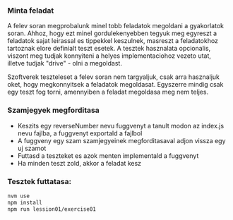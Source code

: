 ### Minta feladat

A felev soran megprobalunk minel tobb feladatok megoldani a gyakorlatok soran.
Ahhoz, hogy ezt minel gordulekenyebben tegyuk meg egyreszt a feladatok sajat leirassal es tippekkel keszulnek,
masreszt a feladatokhoz tartoznak elore definialt teszt esetek. A tesztek hasznalata opcionalis, viszont meg tudjak
konnyiteni a helyes implementaciohoz vezeto utat, illetve tudjak "drive" - olni a megoldast.

Szoftverek teszteleset a felev soran nem targyaljuk, csak arra hasznaljuk oket, hogy megkonnyitsek a feladatok megoldasat.
Egyszerre mindig csak egy teszt fog torni, amennyiben a feladat megoldasa meg nem teljes.

### Szamjegyek megforditasa

* Keszits egy reverseNumber nevu fuggvenyt a tanult modon az index.js nevu fajlba, a fuggvenyt exportald a fajlbol
* A fuggveny egy szam szamjegyeinek megforditasaval adjon vissza egy uj szamot
* Futtasd a teszteket es azok menten implementald a fuggvenyt
* Ha minden teszt zold, akkor a feladat kesz

### Tesztek futtatasa:
```bash
nvm use
npm install
npm run lession01/exercise01
```

